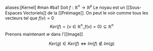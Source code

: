 aliases:[Kernel]
#man #ba1
Soit $f:\mathbb{R}^n \to \mathbb{R}^p$
Le noyau est un [[Sous-Espaces Vectoriels]] de la [[Préimage]]. On peut le voir comme tous les vecteurs tel que $f(v)= 0$
$$Ker(f) = \{v \in \mathbb{R}^n, f(v)=0 \} \subseteq\mathbb{R}^n$$
Prenons maintenant $w$ dans l'[[Image]]

$$Ker(g)\in Ker(f)\Leftrightarrow Im(f) \notin Im(g)$$
